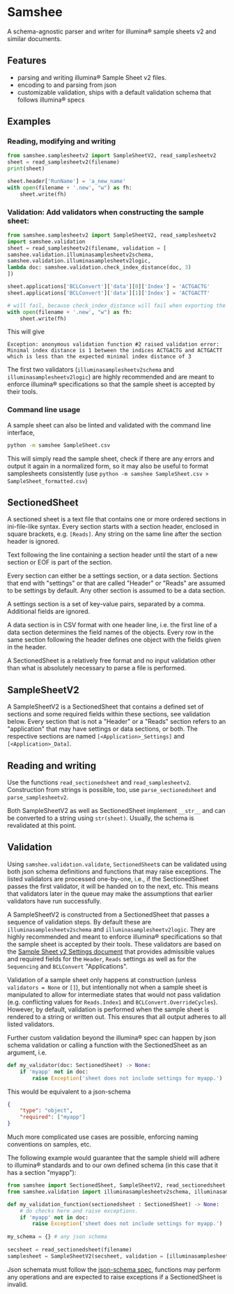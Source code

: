 # Samshee

A schema-agnostic parser and writer for illumina® sample sheets v2 and similar documents.

## Features

- parsing and writing illumina® Sample Sheet v2 files.
- encoding to and parsing from json
- customizable validation, ships with a default validation schema that follows illumina® specs

## Examples

### Reading, modifying and writing
``` python
from samshee.samplesheetv2 import SampleSheetV2, read_samplesheetv2
sheet = read_samplesheetv2(filename)
print(sheet)

sheet.header['RunName'] = 'a_new_name'
with open(filename + '.new', "w") as fh:
    sheet.write(fh)
```

### Validation: Add validators when constructing the sample sheet:
``` python
from samshee.samplesheetv2 import SampleSheetV2, read_samplesheetv2
import samshee.validation
sheet = read_samplesheetv2(filename, validation = [
samshee.validation.illuminasamplesheetv2schema,
samshee.validation.illuminasamplesheetv2logic,
lambda doc: samshee.validation.check_index_distance(doc, 3)
])

sheet.applications['BCLConvert']['data'][0]['Index'] = 'ACTGACTG'
sheet.applications['BCLConvert']['data'][1]['Index'] = 'ACTGACTT'

# will fail, because check_index_distance will fail when exporting the sheet:
with open(filename + '.new', "w") as fh:
    sheet.write(fh)
```

This will give

``` 
Exception: anonymous validation function #2 raised validation error: Minimal index distance is 1 between the indices ACTGACTG and ACTGACTT which is less than the expected minimal index distance of 3
```

The first two validators (`illuminasamplesheetv2schema` and `illuminasamplesheetv2logic`) are highly recommended and are meant to enforce illumina® specifications so that the sample sheet is accepted by their tools.

### Command line usage
A sample sheet can also be linted and validated with the command line interface, 

``` bash
python -m samshee SampleSheet.csv
```

This will simply read the sample sheet, check if there are any errors and output it again in a normalized form, so it may also be useful to format samplesheets consistently (use `python -m samshee SampleSheet.csv > SampleSheet_formatted.csv`)

## SectionedSheet
A sectioned sheet is a text file that contains one or more ordered sections in ini-file-like syntax. Every section starts with a section header, enclosed in square brackets, e.g. `[Reads]`. Any string on the same line after the section header is ignored.

Text following the line containing a section header until the start of a new section or EOF is part of the section.

Every section can either be a settings section, or a data section. Sections that end with "settings" or that are called "Header" or "Reads" are assumed to be settings by default. Any other section is assumed to be a data section.

A settings section is a set of key-value pairs, separated by a comma. Additional fields are ignored.

A data section is in CSV format with one header line, i.e. the first line of a data section determines the field names of the objects. Every row in the same section following the header defines one object with the fields given in the header.

A SectionedSheet is a relatively free format and no input validation other than what is absolutely necessary to parse a file is performed.

## SampleSheetV2
A SampleSheetV2 is a SectionedSheet that contains a defined set of sections and some required fields within these sections, see validation below. Every section that is not a "Header" or a "Reads" section refers to an "application" that may have settings or data sections, or both. The respective sections are named `[<Application>_Settings]` and `[<Application>_Data]`.


## Reading and writing
Use the functions `read_sectionedsheet` and `read_samplesheetv2`. Construction from strings is possible, too, use `parse_sectionedsheet` and `parse_samplesheetv2`.

Both SampleSheetV2 as well as SectionedSheet implement `__str__` and can be converted to a string using `str(sheet)`. Usually, the schema is revalidated at this point.

## Validation
Using `samshee.validation.validate`, `SectionedSheet`s can be validated using both json schema definitions and functions that may raise exceptions. The listed validators are processed one-by-one, i.e., if the SectionedSheet passes the first validator, it will be handed on to the next, etc. This means that validators later in the queue may make the assumptions that earlier validators have run successfully.

A SampleSheetV2 is constructed from a SectionedSheet that passes a sequence of validation steps. By default these are `illuminasamplesheetv2schema` and `illuminasamplesheetv2logic`. They are highly recommended and meant to enforce illumina® specifications so that the sample sheet is accepted by their tools. These validators are based on the [Sample Sheet v2 Settings document](https://support-docs.illumina.com/IN/NextSeq10002000/Content/SHARE/SampleSheetv2/SampleSheetValidation_fNS_m2000_m1000.htm) that provides admissible values and required fields for the `Header`, `Reads` settings as well as for the `Sequencing` and `BCLConvert` "Applications".

Validation of a sample sheet only happens at construction (unless `validators = None` or `[]`), but intentionally not when a sample sheet is manipulated to allow for intermediate states that would not pass validation (e.g. conflicting values for `Reads.Index1` and `BCLConvert.OverrideCycles`). However, by default, validation is performed when the sample sheet is rendered to a string or written out. This ensures that all output adheres to all listed validators.

Further custom validation beyond the illumina® spec can happen by json schema validation or calling a function with the SectionedSheet as an argument, i.e.

``` python
def my_validator(doc: SectionedSheet) -> None:
    if 'myapp' not in doc:
        raise Exception('sheet does not include settings for myapp.')
```

This would be equivalent to a json-schema

``` json
{
    "type": "object",
    "required": ["myapp"]
}
```

Much more complicated use cases are possible, enforcing naming conventions on samples, etc.

The following example would guarantee that the sample shield will adhere to illumina® standards and to our own defined schema (in this case that it has a section "myapp"):

``` python
from samshee import SectionedSheet, SampleSheetV2, read_sectionedsheet
from samshee.validation import illuminasamplesheetv2schema, illuminasamplesheetv2logic

def my_validation_function(sectionedsheet : SectionedSheet) -> None:
    # do checks here and raise exceptions.
    if 'myapp' not in doc:
        raise Exception('sheet does not include settings for myapp.')
    
my_schema = {} # any json schema
    
secsheet = read_sectionedsheet(filename)
samplesheet = SampleSheetV2(secsheet, validation = [illuminasamplesheetv2schema, illuminasamplesheetv2logic, my_validation_function, my_schema])
```

Json schemata must follow the [json-schema spec](https://json-schema.org/draft/2020-12/json-schema-validation.html), functions may perform any operations and are expected to raise exceptions if a SectionedSheet is invalid.

